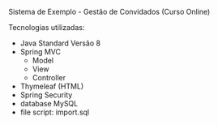 Sistema de Exemplo - Gestão de Convidados (Curso Online)

Tecnologias utilizadas:

- Java Standard Versão 8
- Spring MVC
   - Model
   - View
   - Controller
- Thymeleaf (HTML)
- Spring Security
- database MySQL
- file script: import.sql

